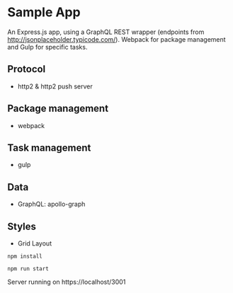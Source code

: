 # Sample App
An Express.js app, using a GraphQL REST wrapper (endpoints from http://jsonplaceholder.typicode.com/). Webpack for package management and Gulp for specific tasks.

## Protocol
- http2 & http2 push server
## Package management
- webpack
## Task management
- gulp 
## Data
- GraphQL: apollo-graph
## Styles
- Grid Layout

`npm install`

`npm run start`

Server running on https://localhost/3001
